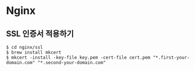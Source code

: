 # Nginx

## SSL 인증서 적용하기
```shell
$ cd nginx/ssl
$ brew install mkcert
$ mkcert -install -key-file key.pem -cert-file cert.pem "*.first-your-domain.com" "*.second-your-domain.com"
```